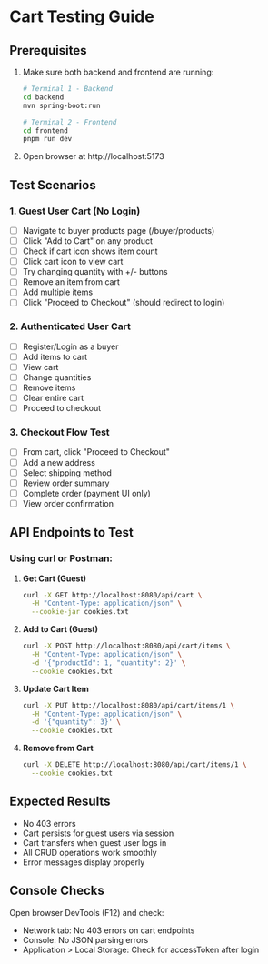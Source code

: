 # Cart Testing Guide

## Prerequisites
1. Make sure both backend and frontend are running:
   ```bash
   # Terminal 1 - Backend
   cd backend
   mvn spring-boot:run
   
   # Terminal 2 - Frontend  
   cd frontend
   pnpm run dev
   ```

2. Open browser at http://localhost:5173

## Test Scenarios

### 1. Guest User Cart (No Login)
- [ ] Navigate to buyer products page (/buyer/products)
- [ ] Click "Add to Cart" on any product
- [ ] Check if cart icon shows item count
- [ ] Click cart icon to view cart
- [ ] Try changing quantity with +/- buttons
- [ ] Remove an item from cart
- [ ] Add multiple items
- [ ] Click "Proceed to Checkout" (should redirect to login)

### 2. Authenticated User Cart
- [ ] Register/Login as a buyer
- [ ] Add items to cart
- [ ] View cart
- [ ] Change quantities
- [ ] Remove items
- [ ] Clear entire cart
- [ ] Proceed to checkout

### 3. Checkout Flow Test
- [ ] From cart, click "Proceed to Checkout"
- [ ] Add a new address
- [ ] Select shipping method
- [ ] Review order summary
- [ ] Complete order (payment UI only)
- [ ] View order confirmation

## API Endpoints to Test

### Using curl or Postman:

1. **Get Cart (Guest)**
   ```bash
   curl -X GET http://localhost:8080/api/cart \
     -H "Content-Type: application/json" \
     --cookie-jar cookies.txt
   ```

2. **Add to Cart (Guest)**
   ```bash
   curl -X POST http://localhost:8080/api/cart/items \
     -H "Content-Type: application/json" \
     -d '{"productId": 1, "quantity": 2}' \
     --cookie cookies.txt
   ```

3. **Update Cart Item**
   ```bash
   curl -X PUT http://localhost:8080/api/cart/items/1 \
     -H "Content-Type: application/json" \
     -d '{"quantity": 3}' \
     --cookie cookies.txt
   ```

4. **Remove from Cart**
   ```bash
   curl -X DELETE http://localhost:8080/api/cart/items/1 \
     --cookie cookies.txt
   ```

## Expected Results
- No 403 errors
- Cart persists for guest users via session
- Cart transfers when guest user logs in
- All CRUD operations work smoothly
- Error messages display properly

## Console Checks
Open browser DevTools (F12) and check:
- Network tab: No 403 errors on cart endpoints
- Console: No JSON parsing errors
- Application > Local Storage: Check for accessToken after login